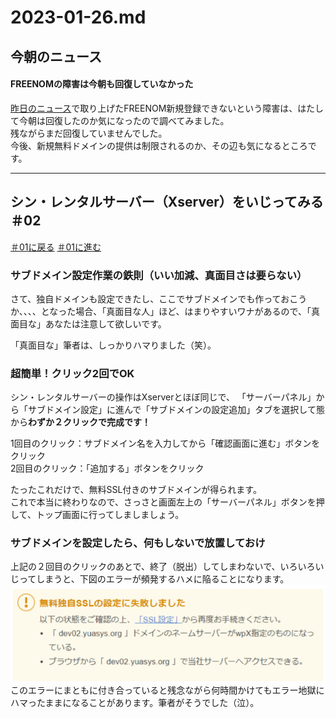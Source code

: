 # 2023-01-26.md

## 今朝のニュース

#### FREENOMの障害は今朝も回復していなかった

[昨日のニュース](https://github.com/yuasys/chatty-journal/blob/main/2023/01/2023-01-25.md)で取り上げたFREENOM新規登録できないという障害は、はたして今朝は回復したのか気になったので調べてみました。  
残ながらまだ回復していませんでした。  
今後、新規無料ドメインの提供は制限されるのか、その辺も気になるところです。 

<hr/>

## シン・レンタルサーバー（Xserver）をいじってみる ＃02

[＃01に戻る](https://github.com/yuasys/chatty-journal/blob/main/2023/01/2023-01-25.md#%E3%82%B7%E3%83%B3%E3%83%AC%E3%83%B3%E3%82%BF%E3%83%AB%E3%82%B5%E3%83%BC%E3%83%90%E3%83%BCxserver%E3%82%92%E3%81%84%E3%81%98%E3%81%A3%E3%81%A6%E3%81%BF%E3%82%8B-01)    [＃01に進む](https://github.com/yuasys/chatty-journal/blob/main/2023/01/2023-01-25.md#%E3%82%B7%E3%83%B3%E3%83%AC%E3%83%B3%E3%82%BF%E3%83%AB%E3%82%B5%E3%83%BC%E3%83%90%E3%83%BCxserver%E3%82%92%E3%81%84%E3%81%98%E3%81%A3%E3%81%A6%E3%81%BF%E3%82%8B-01)



### サブドメイン設定作業の鉄則（いい加減、真面目さは要らない）

さて、独自ドメインも設定できたし、ここでサブドメインでも作っておこうか、、、、となった場合、「真面目な人」ほど、はまりやすいワナがあるので、「真面目な」あなたは注意して欲しいです。

「真面目な」筆者は、しっかりハマりました（笑）。  

### 超簡単！クリック2回でOK

シン・レンタルサーバーの操作はXserverとほぼ同じで、
「サーバーパネル」から「サブドメイン設定」に進んで「サブドメインの設定追加」タブを選択して態から<b>わずか２クリックで完成です！</b>  

1回目のクリック：サブドメイン名を入力してから「確認画面に進む」ボタンをクリック  
2回目のクリック：「追加する」ボタンをクリック  

たったこれだけで、無料SSL付きのサブドメインが得られます。  
これで本当に終わりなので、さっさと画面左上の「サーバーパネル」ボタンを押して、トップ画面に行ってしましましょう。


### サブドメインを設定したら、何もしないで放置しておけ
上記の２回目のクリックのあとで、終了（脱出）してしまわないで、いろいろいじってしまうと、下図のエラーが頻発するハメに陥ることになります。  
![error](/images/20230126_01.png)  
このエラーにまともに付き合っていると残念ながら何時間かけてもエラー地獄にハマったままになることがあります。筆者がそうでした（泣）。
